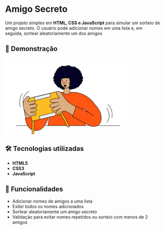 # Amigo Secreto

Um projeto simples em **HTML, CSS e JavaScript** para simular um sorteio de amigo secreto. O usuário pode adicionar nomes em uma lista e, em seguida, sortear aleatoriamente um dos amigos

## 📸 Demonstração
<img src="assets/amigo-secreto.png" alt="Imagem do projeto" width="400"/>

## 🛠 Tecnologias utilizadas
- **HTML5**
- **CSS3**
- **JavaScript**

## 📌 Funcionalidades
- Adicionar nomes de amigos a uma lista
- Exibir todos os nomes adicionados
- Sortear aleatoriamente um amigo secreto
- Validação para evitar nomes repetidos ou sorteio com menos de 2 amigos